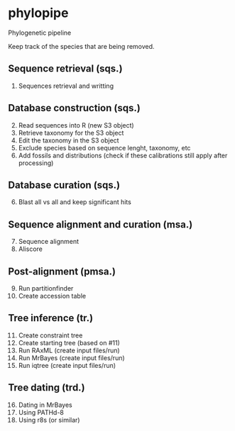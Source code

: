 # phylopipe
Phylogenetic pipeline

Keep track of the species that are being removed.

## Sequence retrieval (sqs.)
1. Sequences retrieval and writting

## Database construction (sqs.)
2. Read sequences into R (new S3 object)
3. Retrieve taxonomy for the S3 object
4. Edit the taxonomy in the S3 object
5. Exclude species based on sequence lenght, taxonomy, etc
6. Add fossils and distributions (check if these calibrations still apply after processing)

## Database curation (sqs.)
6. Blast all vs all and keep significant hits

## Sequence alignment and curation (msa.)
7. Sequence alignment
8. Aliscore

## Post-alignment (pmsa.)
9. Run partitionfinder
10. Create accession table

## Tree inference (tr.)
11. Create constraint tree
12. Create starting tree (based on #11)
13. Run RAxML (create input files/run)
14. Run MrBayes (create input files/run)
15. Run iqtree (create input files/run)

## Tree dating (trd.)
16. Dating in MrBayes
17. Using PATHd-8
18. Using r8s (or similar)










